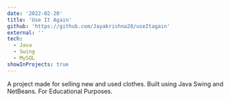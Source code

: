 ```yaml
---
date: '2022-02-20'
title: 'Use It Again'
github: 'https://github.com/Jayakrishna20/useItagain'
external: ''
tech:
  - Java
  - Swing
  - MySQL
showInProjects: true
---
```


A project made for selling new and used clothes. Built using Java Swing and NetBeans. For Educational Purposes.